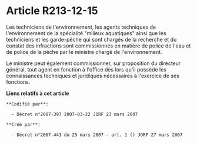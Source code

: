 # Article R213-12-15

Les techniciens de l'environnement, les agents techniques de l'environnement de la spécialité "milieux aquatiques" ainsi que
les techniciens et les garde-pêche qui sont chargés de la recherche et du constat des infractions sont commissionnés en
matière de police de l'eau et de police de la pêche par le ministre chargé de l'environnement.

Le ministre peut également commissionner, sur proposition du directeur général, tout agent en fonction à l'office dès lors
qu'il possède les connaissances techniques et juridiques nécessaires à l'exercice de ses fonctions.

**Liens relatifs à cet article**

	**Codifié par**:

	  - Décret n°2007-397 2007-03-22 JORF 23 mars 2007

	**Créé par**:

	  - Décret n°2007-443 du 25 mars 2007 - art. 1 () JORF 27 mars 2007
